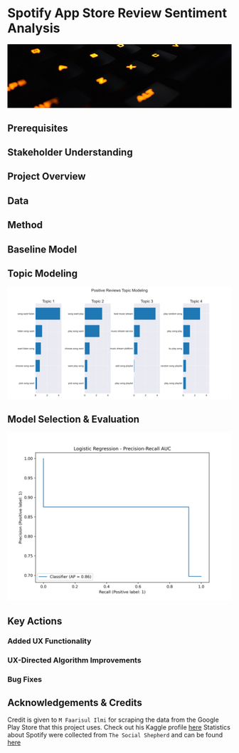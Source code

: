 # Spotify App Store Review Sentiment Analysis 
![Gaming Setup](https://github.com/asoylatte03/osf_gaminganxiety/blob/main/images/blurrystock-HIbAmybJHVs-unsplash.jpg)

## Prerequisites

## Stakeholder Understanding
 

## Project Overview

## Data


## Method 

## Baseline Model 


## Topic Modeling 
![topic_modeling](https://github.com/asoylatte03/spotify-app-reviews/blob/main/images/positive-reviews-topics.png)

## Model Selection & Evaluation 
![log_reg](https://github.com/asoylatte03/spotify-app-reviews/blob/main/images/log_model_pr_auc.png)


## Key Actions

### Added UX Functionality  

### UX-Directed Algorithm Improvements

### Bug Fixes

## Acknowledgements & Credits 
Credit is given to `M Faarisul Ilmi` for scraping the data from the Google Play Store that this project uses. Check out his Kaggle profile [here](https://www.kaggle.com/mfaaris)
Statistics about Spotify were collected from `The Social Shepherd` and can be found [here](https://thesocialshepherd.com/blog/spotify-statistics)
